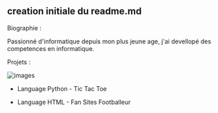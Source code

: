 ## creation initiale du readme.md


Biographie : 


Passionné d'informatique depuis mon plus jeune age, j'ai devellopé des competences en informatique.



Projets :

![images](https://github.com/user-attachments/assets/85ef3c78-f922-4db2-80c6-0fae41c7bfd3)



- Language Python - Tic Tac Toe 

- Language HTML - Fan Sites Footballeur

